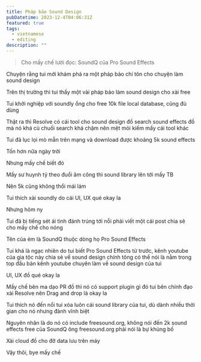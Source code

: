 ```yaml
---
title: Pháp bảo Sound Design
pubDatetime: 2023-12-4T04:06:31Z
featured: true
tags:
  - vietnamese
  - editing
description: ""
---
```


> Cho mấy chế lười đọc: SoundQ của Pro Sound Effects

Chuyện rằng tui mới khám phá ra một pháp bảo chí tôn cho chuyện làm sound design

Trên thị trường thì tui thấy một vài pháp bảo làm sound design cho xài free

Tui khởi nghiệp với soundly ổng cho free 10k file local database, cũng đủ dùng

Thật ra thì Resolve có cái tool cho sound design đồ search sound effects đồ mà nó khá củ chuối search khá chậm nên mệt mỏi kiếm mấy cái tool khác

Tui đã lục lọi mò mẫn trên mạng và download được khoảng 5k sound effects

Tốn hơn nữa ngày trời

Nhưng mấy chế biết đó

Mấy sư huynh tỷ theo đuổi âm công thì sound library lên tới mấy TB

Nên 5k cũng không thổi mái lám

Tui thích xài soundly do cái UI, UX qué okay la

Nhưng hôm ny

Tui đã bị tiếng sét ái tình đánh trúng tới nỗi phải viết một cái post chia sẽ cho mấy chế cho nóng

Tên của ẻm là SoundQ thuộc dòng họ Pro Sound Effects

Tui khá là ngạc nhiên do tui biết Pro Sound Effects từ trước, kênh youtube của gia tộc này chia sẻ về sound design chính tông có thể nói là nằm trong top đầu bản kênh youtube chuyên làm về sound design của tui

UI, UX đồ qué okay la

Mấy chế bên ma dạo PR đồ thì nó có support plugin gì đó tui bên chính đạo xài Resolve nên Drag and drop là okay la

Tui thích nó đến nổi tui xóa luôn cái sound library của tui, dù dành nhiều thời gian cho nó nhưng đành vĩnh biệt

Nguyên nhân là do nó có include freesound.org, không nói đến 2k sound effects free của SoundQ ông freesound.org phải nói là bự khủng bố

Xài cloud đồ cho đỡ data lưu trên máy

Vậy thôi, bye mấy chế
